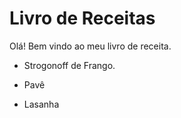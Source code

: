 # Livro de Receitas

Olá! Bem vindo ao meu livro de receita.

- Strogonoff de Frango.

- Pavê

- Lasanha

  